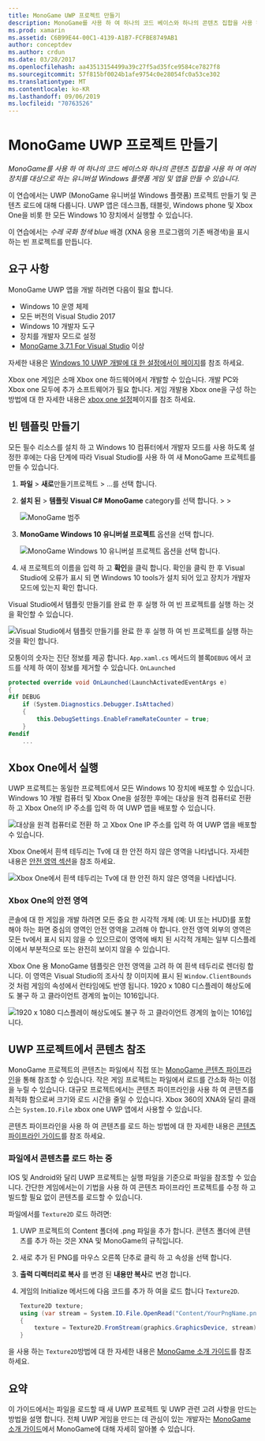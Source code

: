 ```yaml
---
title: MonoGame UWP 프로젝트 만들기
description: MonoGame를 사용 하 여 하나의 코드 베이스와 하나의 콘텐츠 집합을 사용 하 여 여러 장치를 대상으로 하는 유니버설 Windows 플랫폼 게임 및 앱을 만들 수 있습니다.
ms.prod: xamarin
ms.assetid: C6B99E44-00C1-4139-A1B7-FCFBE8749AB1
author: conceptdev
ms.author: crdun
ms.date: 03/28/2017
ms.openlocfilehash: aa43513154499a39c27f5ad35fce9584ce7827f8
ms.sourcegitcommit: 57f815bf0024b1afe9754c0e28054fc0a53ce302
ms.translationtype: MT
ms.contentlocale: ko-KR
ms.lasthandoff: 09/06/2019
ms.locfileid: "70763526"
---
```

# <a name="creating-a-monogame-uwp-project"></a>MonoGame UWP 프로젝트 만들기

_MonoGame를 사용 하 여 하나의 코드 베이스와 하나의 콘텐츠 집합을 사용 하 여 여러 장치를 대상으로 하는 유니버설 Windows 플랫폼 게임 및 앱을 만들 수 있습니다._

이 연습에서는 UWP (MonoGame 유니버설 Windows 플랫폼) 프로젝트 만들기 및 콘텐츠 로드에 대해 다룹니다. UWP 앱은 데스크톱, 태블릿, Windows phone 및 Xbox One을 비롯 한 모든 Windows 10 장치에서 실행할 수 있습니다.

이 연습에서는 *수레 국화 청색 blue* 배경 (XNA 응용 프로그램의 기존 배경색)을 표시 하는 빈 프로젝트를 만듭니다.

## <a name="requirements"></a>요구 사항

MonoGame UWP 앱을 개발 하려면 다음이 필요 합니다.

- Windows 10 운영 체제
- 모든 버전의 Visual Studio 2017
- Windows 10 개발자 도구
- 장치를 개발자 모드로 설정
- [MonoGame 3.7.1 For Visual Studio](http://community.monogame.net/t/monogame-3-7-1-release/11173) 이상

자세한 내용은 [Windows 10 UWP 개발에 대 한 설정에서이 페이지](https://msdn.microsoft.com/windows/uwp/get-started/get-set-up)를 참조 하세요.

Xbox one 게임은 소매 Xbox one 하드웨어에서 개발할 수 있습니다. 개발 PC와 Xbox one 모두에 추가 소프트웨어가 필요 합니다. 게임 개발용 Xbox one을 구성 하는 방법에 대 한 자세한 내용은 [xbox one 설정](https://msdn.microsoft.com/windows/uwp/xbox-apps/index)페이지를 참조 하세요.

## <a name="creating-an-empty-template"></a>빈 템플릿 만들기

모든 필수 리소스를 설치 하 고 Windows 10 컴퓨터에서 개발자 모드를 사용 하도록 설정한 후에는 다음 단계에 따라 Visual Studio를 사용 하 여 새 MonoGame 프로젝트를 만들 수 있습니다.

1. **파일** > **새로**만들기프로젝트 > ...를 선택 합니다.
1. **설치 된** > **템플릿** **Visual C#**  **MonoGame** category를 선택 합니다. >   > 

    ![](uwp-images/image1.png "MonoGame 범주")

1. **MonoGame Windows 10 유니버설 프로젝트** 옵션을 선택 합니다.

    ![](uwp-images/image2.png "MonoGame Windows 10 유니버설 프로젝트 옵션을 선택 합니다.")

1. 새 프로젝트의 이름을 입력 하 고 **확인**을 클릭 합니다.
확인을 클릭 한 후 Visual Studio에 오류가 표시 되 면 Windows 10 tools가 설치 되어 있고 장치가 개발자 모드에 있는지 확인 합니다.

Visual Studio에서 템플릿 만들기를 완료 한 후 실행 하 여 빈 프로젝트를 실행 하는 것을 확인할 수 있습니다.

![](uwp-images/image3.png "Visual Studio에서 템플릿 만들기를 완료 한 후 실행 하 여 빈 프로젝트를 실행 하는 것을 확인 합니다.")

모퉁이의 숫자는 진단 정보를 제공 합니다. `App.xaml.cs` 메서드의 블록`DEBUG` 에서 코드를 삭제 하 여이 정보를 제거할 수 있습니다. `OnLaunched`

```csharp
protected override void OnLaunched(LaunchActivatedEventArgs e)
{
#if DEBUG
    if (System.Diagnostics.Debugger.IsAttached)
    {
        this.DebugSettings.EnableFrameRateCounter = true;
    }
#endif
    ...
```

## <a name="running-on-xbox-one"></a>Xbox One에서 실행

UWP 프로젝트는 동일한 프로젝트에서 모든 Windows 10 장치에 배포할 수 있습니다. Windows 10 개발 컴퓨터 및 Xbox One을 설정한 후에는 대상을 원격 컴퓨터로 전환 하 고 Xbox One의 IP 주소를 입력 하 여 UWP 앱을 배포할 수 있습니다.

![](uwp-images/remote.png "대상을 원격 컴퓨터로 전환 하 고 Xbox One IP 주소를 입력 하 여 UWP 앱을 배포할 수 있습니다.")

Xbox One에서 흰색 테두리는 Tv에 대 한 안전 하지 않은 영역을 나타냅니다. 자세한 내용은 [안전 영역 섹션](#safe-area-on-xbox-one)을 참조 하세요.

![](uwp-images/safearea.png "Xbox One에서 흰색 테두리는 Tv에 대 한 안전 하지 않은 영역을 나타냅니다.")

### <a name="safe-area-on-xbox-one"></a>Xbox One의 안전 영역

콘솔에 대 한 게임을 개발 하려면 모든 중요 한 시각적 개체 (예: UI 또는 HUD)를 포함 해야 하는 화면 중심의 영역인 안전 영역을 고려해 야 합니다. 안전 영역 외부의 영역은 모든 tv에서 표시 되지 않을 수 있으므로이 영역에 배치 된 시각적 개체는 일부 디스플레이에서 부분적으로 또는 완전히 보이지 않을 수 있습니다.

Xbox One 용 MonoGame 템플릿은 안전 영역을 고려 하 여 흰색 테두리로 렌더링 합니다. 이 영역은 Visual Studio의 조사식 창 이미지에 표시 된 `Window.ClientBounds` 것 처럼 게임의 속성에서 런타임에도 반영 됩니다. 1920 x 1080 디스플레이 해상도에도 불구 하 고 클라이언트 경계의 높이는 1016입니다.

![](uwp-images/clientbounds.png "1920 x 1080 디스플레이 해상도에도 불구 하 고 클라이언트 경계의 높이는 1016입니다.")

## <a name="referencing-content-in-uwp-projects"></a>UWP 프로젝트에서 콘텐츠 참조

MonoGame 프로젝트의 콘텐츠는 파일에서 직접 또는 [MonoGame 콘텐츠 파이프라인](https://github.com/xamarin/docs-archive/blob/master/Docs/CocosSharp/content-pipeline/introduction.md)을 통해 참조할 수 있습니다. 작은 게임 프로젝트는 파일에서 로드를 간소화 하는 이점을 누릴 수 있습니다. 대규모 프로젝트에서는 콘텐츠 파이프라인을 사용 하 여 콘텐츠를 최적화 함으로써 크기와 로드 시간을 줄일 수 있습니다. Xbox 360의 XNA와 달리 클래스는 `System.IO.File` xbox one UWP 앱에서 사용할 수 있습니다.

콘텐츠 파이프라인을 사용 하 여 콘텐츠를 로드 하는 방법에 대 한 자세한 내용은 [콘텐츠 파이프라인 가이드](https://github.com/xamarin/docs-archive/blob/master/Docs/CocosSharp/content-pipeline/introduction.md)를 참조 하세요.

### <a name="loading-content-from-file"></a>파일에서 콘텐츠를 로드 하는 중

IOS 및 Android와 달리 UWP 프로젝트는 실행 파일을 기준으로 파일을 참조할 수 있습니다. 간단한 게임에서는이 기법을 사용 하 여 콘텐츠 파이프라인 프로젝트를 수정 하 고 빌드할 필요 없이 콘텐츠를 로드할 수 있습니다.

파일에서를 `Texture2D` 로드 하려면:

1. UWP 프로젝트의 Content 폴더에 .png 파일을 추가 합니다. 콘텐츠 폴더에 콘텐츠를 추가 하는 것은 XNA 및 MonoGame의 규칙입니다.
1. 새로 추가 된 PNG를 마우스 오른쪽 단추로 클릭 하 고 속성을 선택 합니다.
1. **출력 디렉터리로 복사** 를 변경 된 **내용만 복사**로 변경 합니다.
1. 게임의 Initialize 메서드에 다음 코드를 추가 하 여을 로드 합니다 `Texture2D`.

    ```csharp
    Texture2D texture;
    using (var stream = System.IO.File.OpenRead("Content/YourPngName.png"))
    {
        texture = Texture2D.FromStream(graphics.GraphicsDevice, stream);
    }
    ```

을 사용 하는 `Texture2D`방법에 대 한 자세한 내용은 [MonoGame 소개 가이드](~/graphics-games/monogame/introduction/index.md)를 참조 하세요.

## <a name="summary"></a>요약

이 가이드에서는 파일을 로드할 때 새 UWP 프로젝트 및 UWP 관련 고려 사항을 만드는 방법을 설명 합니다. 전체 UWP 게임을 만드는 데 관심이 있는 개발자는 [MonoGame 소개 가이드](~/graphics-games/monogame/introduction/index.md)에서 MonoGame에 대해 자세히 알아볼 수 있습니다.
